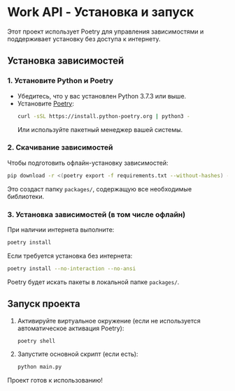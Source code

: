 # Work API - Установка и запуск

Этот проект использует Poetry для управления зависимостями и поддерживает установку без доступа к интернету.

## Установка зависимостей

### 1. Установите Python и Poetry
- Убедитесь, что у вас установлен Python 3.7.3 или выше.
- Установите [Poetry](https://python-poetry.org/docs/#installation):
  ```bash
  curl -sSL https://install.python-poetry.org | python3 -
  ```
  Или используйте пакетный менеджер вашей системы.

### 2. Скачивание зависимостей

Чтобы подготовить офлайн-установку зависимостей:
```bash
pip download -r <(poetry export -f requirements.txt --without-hashes) -d packages
```
Это создаст папку `packages/`, содержащую все необходимые библиотеки.

### 3. Установка зависимостей (в том числе офлайн)

При наличии интернета выполните:
```bash
poetry install
```

Если требуется установка без интернета:
```bash
poetry install --no-interaction --no-ansi
```
Poetry будет искать пакеты в локальной папке `packages/`.

## Запуск проекта

1. Активируйте виртуальное окружение (если не используется автоматическое активация Poetry):
   ```bash
   poetry shell
   ```
2. Запустите основной скрипт (если есть):
   ```bash
   python main.py
   ```

Проект готов к использованию!

